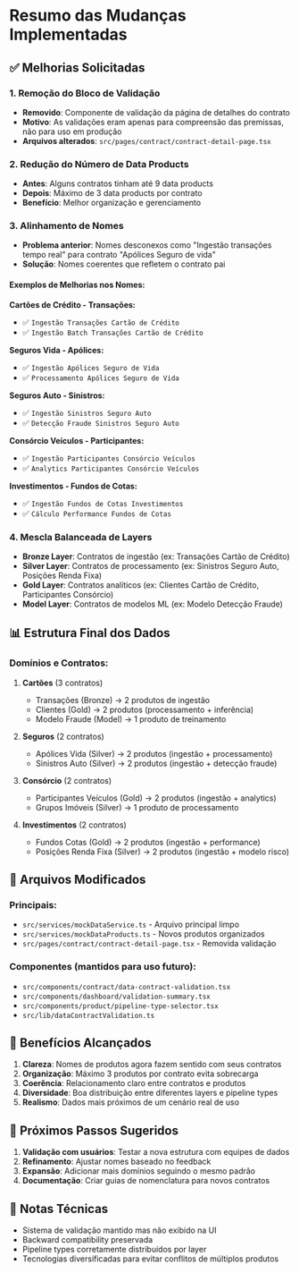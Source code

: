 # Resumo das Mudanças Implementadas

## ✅ Melhorias Solicitadas

### 1. Remoção do Bloco de Validação
- **Removido**: Componente de validação da página de detalhes do contrato
- **Motivo**: As validações eram apenas para compreensão das premissas, não para uso em produção
- **Arquivos alterados**: `src/pages/contract/contract-detail-page.tsx`

### 2. Redução do Número de Data Products
- **Antes**: Alguns contratos tinham até 9 data products
- **Depois**: Máximo de 3 data products por contrato
- **Benefício**: Melhor organização e gerenciamento

### 3. Alinhamento de Nomes
- **Problema anterior**: Nomes desconexos como "Ingestão transações tempo real" para contrato "Apólices Seguro de vida"
- **Solução**: Nomes coerentes que refletem o contrato pai

#### Exemplos de Melhorias nos Nomes:

**Cartões de Crédito - Transações:**
- ✅ `Ingestão Transações Cartão de Crédito`
- ✅ `Ingestão Batch Transações Cartão de Crédito`

**Seguros Vida - Apólices:**
- ✅ `Ingestão Apólices Seguro de Vida`
- ✅ `Processamento Apólices Seguro de Vida`

**Seguros Auto - Sinistros:**
- ✅ `Ingestão Sinistros Seguro Auto`
- ✅ `Detecção Fraude Sinistros Seguro Auto`

**Consórcio Veículos - Participantes:**
- ✅ `Ingestão Participantes Consórcio Veículos`
- ✅ `Analytics Participantes Consórcio Veículos`

**Investimentos - Fundos de Cotas:**
- ✅ `Ingestão Fundos de Cotas Investimentos`
- ✅ `Cálculo Performance Fundos de Cotas`

### 4. Mescla Balanceada de Layers
- **Bronze Layer**: Contratos de ingestão (ex: Transações Cartão de Crédito)
- **Silver Layer**: Contratos de processamento (ex: Sinistros Seguro Auto, Posições Renda Fixa)
- **Gold Layer**: Contratos analíticos (ex: Clientes Cartão de Crédito, Participantes Consórcio)
- **Model Layer**: Contratos de modelos ML (ex: Modelo Detecção Fraude)

## 📊 Estrutura Final dos Dados

### Domínios e Contratos:
1. **Cartões** (3 contratos)
   - Transações (Bronze) → 2 produtos de ingestão
   - Clientes (Gold) → 2 produtos (processamento + inferência)
   - Modelo Fraude (Model) → 1 produto de treinamento

2. **Seguros** (2 contratos)
   - Apólices Vida (Silver) → 2 produtos (ingestão + processamento)
   - Sinistros Auto (Silver) → 2 produtos (ingestão + detecção fraude)

3. **Consórcio** (2 contratos)
   - Participantes Veículos (Gold) → 2 produtos (ingestão + analytics)
   - Grupos Imóveis (Silver) → 1 produto de processamento

4. **Investimentos** (2 contratos)
   - Fundos Cotas (Gold) → 2 produtos (ingestão + performance)
   - Posições Renda Fixa (Silver) → 2 produtos (ingestão + modelo risco)

## 🔧 Arquivos Modificados

### Principais:
- `src/services/mockDataService.ts` - Arquivo principal limpo
- `src/services/mockDataProducts.ts` - Novos produtos organizados
- `src/pages/contract/contract-detail-page.tsx` - Removida validação

### Componentes (mantidos para uso futuro):
- `src/components/contract/data-contract-validation.tsx`
- `src/components/dashboard/validation-summary.tsx`
- `src/components/product/pipeline-type-selector.tsx`
- `src/lib/dataContractValidation.ts`

## 🎯 Benefícios Alcançados

1. **Clareza**: Nomes de produtos agora fazem sentido com seus contratos
2. **Organização**: Máximo 3 produtos por contrato evita sobrecarga
3. **Coerência**: Relacionamento claro entre contratos e produtos
4. **Diversidade**: Boa distribuição entre diferentes layers e pipeline types
5. **Realismo**: Dados mais próximos de um cenário real de uso

## 🚀 Próximos Passos Sugeridos

1. **Validação com usuários**: Testar a nova estrutura com equipes de dados
2. **Refinamento**: Ajustar nomes baseado no feedback
3. **Expansão**: Adicionar mais domínios seguindo o mesmo padrão
4. **Documentação**: Criar guias de nomenclatura para novos contratos

## 📝 Notas Técnicas

- Sistema de validação mantido mas não exibido na UI
- Backward compatibility preservada
- Pipeline types corretamente distribuídos por layer
- Tecnologias diversificadas para evitar conflitos de múltiplos produtos